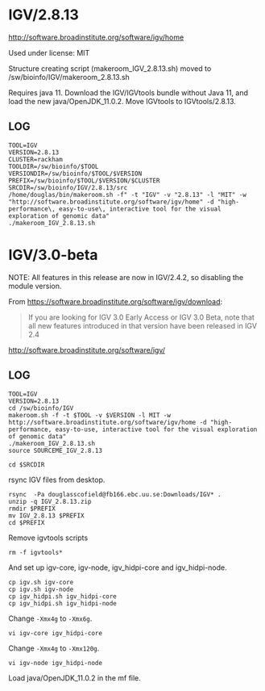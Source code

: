 IGV/2.8.13
========================

<http://software.broadinstitute.org/software/igv/home>

Used under license:
MIT

Structure creating script (makeroom_IGV_2.8.13.sh) moved to /sw/bioinfo/IGV/makeroom_2.8.13.sh


Requires java 11.  Download the IGV/IGVtools bundle without Java 11, and load
the new java/OpenJDK_11.0.2.  Move IGVtools to IGVtools/2.8.13.


LOG
---

    TOOL=IGV
    VERSION=2.8.13
    CLUSTER=rackham
    TOOLDIR=/sw/bioinfo/$TOOL
    VERSIONDIR=/sw/bioinfo/$TOOL/$VERSION
    PREFIX=/sw/bioinfo/$TOOL/$VERSION/$CLUSTER
    SRCDIR=/sw/bioinfo/IGV/2.8.13/src
    /home/douglas/bin/makeroom.sh -f" -t "IGV" -v "2.8.13" -l "MIT" -w "http://software.broadinstitute.org/software/igv/home" -d "high-performance\, easy-to-use\, interactive tool for the visual exploration of genomic data"
    ./makeroom_IGV_2.8.13.sh
IGV/3.0-beta
============

NOTE: All features in this release are now in IGV/2.4.2, so disabling the module version.

From <https://software.broadinstitute.org/software/igv/download>:
<blockquote>
If you are looking for IGV 3.0 Early Access or IGV 3.0 Beta, note that all new features introduced in that version have been released in IGV 2.4
</blockquote>


<http://software.broadinstitute.org/software/igv/>

LOG
---

    TOOL=IGV
    VERSION=2.8.13
    cd /sw/bioinfo/IGV
    makeroom.sh -f -t $TOOL -v $VERSION -l MIT -w http://software.broadinstitute.org/software/igv/home -d "high-performance, easy-to-use, interactive tool for the visual exploration of genomic data"
    ./makeroom_IGV_2.8.13.sh 
    source SOURCEME_IGV_2.8.13 

    cd $SRCDIR

rsync IGV files from desktop.

    rsync  -Pa douglasscofield@fb166.ebc.uu.se:Downloads/IGV* .
    unzip -q IGV_2.8.13.zip 
    rmdir $PREFIX
    mv IGV_2.8.13 $PREFIX
    cd $PREFIX

Remove igvtools scripts

    rm -f igvtools*

And set up igv-core, igv-node, igv_hidpi-core and igv_hidpi-node.

    cp igv.sh igv-core
    cp igv.sh igv-node 
    cp igv_hidpi.sh igv_hidpi-core
    cp igv_hidpi.sh igv_hidpi-node

Change `-Xmx4g` to `-Xmx6g`.

    vi igv-core igv_hidpi-core

Change `-Xmx4g` to `-Xmx120g`.

    vi igv-node igv_hidpi-node

Load java/OpenJDK_11.0.2 in the mf file.
